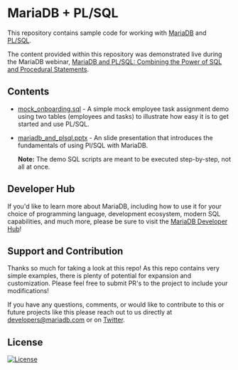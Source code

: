 # MariaDB + PL/SQL

This repository contains sample code for working with [MariaDB](https://mariadb.com) and [PL/SQL](https://en.wikipedia.org/wiki/PL/SQL).

The content provided within this repository was demonstrated live during the MariaDB webinar, [MariaDB and PL/SQL: Combining the Power of SQL and Procedural Statements](https://go.mariadb.com/21Q2-WBN-GLBL-OSSC-PLSQL-Compatibility-2021-03-31_Registration-LP.html).

## Contents

* [mock_onboarding.sql](demos/mock_onboarding.sql) - A simple mock employee task assignment demo using two tables (employees and tasks) to illustrate how easy it is to get started and use PL/SQL.

* [mariadb_and_plsql.pptx](presentations/mariadb_and_plsql.pptx) - An slide presentation that introduces the fundamentals of using Pl/SQL with MariaDB.

    **Note:** The demo SQL scripts are meant to be executed step-by-step, not all at once.

## Developer Hub

If you'd like to learn more about MariaDB, including how to use it for your choice of programming language, development ecosystem, modern SQL capabilities, and much more, please be sure to visit the [MariaDB Developer Hub](https://mariadb.com/developers)!

## Support and Contribution <a name="support-contribution"></a>

Thanks so much for taking a look at this repo! As this repo contains very simple examples, there is plenty of potential for expansion and customization. Please feel free to submit PR's to the project to include your modifications!

If you have any questions, comments, or would like to contribute to this or future projects like this please reach out to us directly at [developers@mariadb.com](mailto:developers@mariadb.com) or on [Twitter](https://twitter.com/mariadb).

## License <a name="license"></a>
[![License](https://img.shields.io/badge/License-MIT-blue.svg?style=plastic)](https://opensource.org/licenses/MIT)
